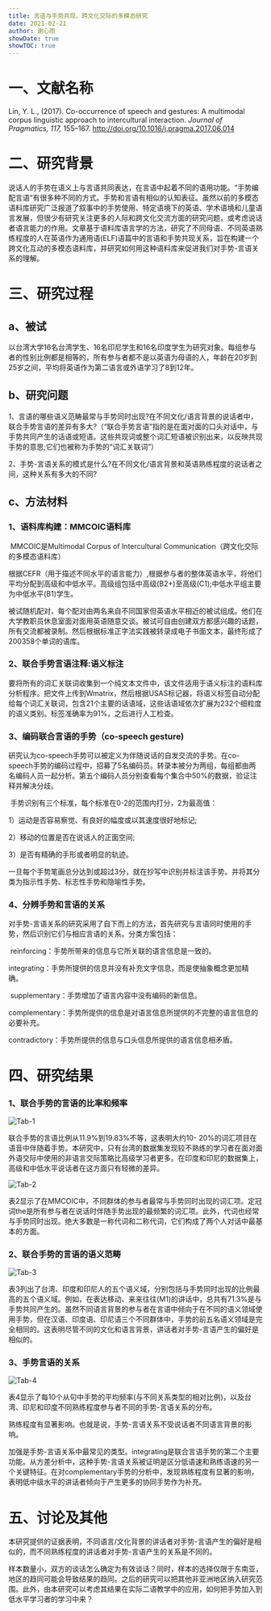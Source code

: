 ```yaml
---
title: 言语与手势共现，跨文化交际的多模态研究
date: 2021-02-21
author: 谢心雨
showDate: true
showTOC: true
---
```


# 一、文献名称

Lin, Y. L., (2017). Co-occurrence of speech and gestures: A multimodal corpus linguistic approach to intercultural interaction. *Journal of Pragmatics, 117,* 155–167.  http://doi.org/10.1016/j.pragma.2017.06.014 

# 二、研究背景

​		说话人的手势在语义上与言语共同表达，在言语中起着不同的语用功能。“手势编配言语”有很多种不同的方式。手势和言语有相似的认知表征。虽然以前的多模态语料库研究广泛报道了叙事中的手势使用、特定语境下的英语、学术语境和儿童语言发展，但很少有研究关注更多的人际和跨文化交流方面的研究问题，或考虑说话者语言能力的作用。文章基于语料库语言学的方法，研究了不同母语、不同英语熟练程度的人在英语作为通用语(ELF)语篇中的言语和手势共现关系，旨在构建一个跨文化互动的多模态语料库，并研究如何用这种语料库来促进我们对手势-言语关系的理解。

# 三、研究过程

## a、被试

以台湾大学16名台湾学生、16名印尼学生和16名印度学生为研究对象。每组参与者的性别比例都是相等的，所有参与者都不是以英语为母语的人，年龄在20岁到25岁之间，平均将英语作为第二语言或外语学习了8到12年。

## b、研究问题

1、言语的哪些语义范畴最常与手势同时出现?在不同文化/语言背景的说话者中，联合手势言语的差异有多大?（“联合手势言语”指的是在面对面的口头对话中，与手势共同产生的话语或短语。这些共现词或整个词汇短语被识别出来，以反映共现手势的意思;它们也被称为手势的“词汇关联词”）

2、手势-言语关系的模式是什么?在不同文化/语言背景和英语熟练程度的说话者之间，这种关系有多大的不同?

## c、方法材料

### 1、语料库构建：MMCOIC语料库

​		MMCOIC是Multimodal Corpus of Intercultural Communication（跨文化交际的多模态语料库）

​		根据CEFR（用于描述不同水平的语言能力）,根据参与者的整体英语水平，将他们平均分配到高级和中低水平。高级组包括中高级(B2+)至高级(C1);中低水平组主要为中低水平(B1)学生。

​		被试随机配对，每个配对由两名来自不同国家但英语水平相近的被试组成。他们在大学教职员休息室面对面用英语随意交谈。被试可自由创建双方都感兴趣的话题，所有交流都被录制。然后根据标准正字法实践被转录成电子书面文本，最终形成了200358个单词的语库。

### 2、联合手势言语注释:语义标注

​		要将所有的词汇关联词收集到一个纯文本文件中，该文件适用于语义标注的语料库分析程序。把文件上传到Wmatrix，然后根据USAS标记器，将语义标签自动分配给每个词汇关联词，包含21个主要的话语域，这些话语域依次扩展为232个细粒度的语义类别。标签准确率为91%，之后进行人工检查。

### 3、编码联合言语的手势（co-speech gesture)

​		研究认为co-speech手势可以被定义为伴随说话的自发交流的手势。在co-speech手势的编码过程中，招募了5名编码员。转录本被分为两组，每组都由两名编码人员一起分析。第五个编码人员分别查看每个集合中50%的数据，验证注释并解决分歧。

​		手势识别有三个标准，每个标准在0-2的范围内打分，2为最高值：

1）运动是否容易察觉、有良好的幅度或以其速度很好地标记;

2）移动的位置是否在说话人的正面空间;

3）是否有精确的手形或者明显的轨迹。

​		一旦每个手势笔画总分达到或超过3分，就在抄写中识别并标注该手势。并将其分类为指示性手势、标志性手势和隐喻性手势。

### 4、分辨手势和言语的关系

​		对手势-言语关系的研究采用了自下而上的方法，首先研究与言语同时使用的手势，然后识别它们与相应言语的关系。分类方案包括：

​		reinforcing：手势所带来的信息与它所关联的语言信息是一致的。

​		integrating：手势所提供的信息并没有补充文字信息，而是使抽象概念更加精确。

​		supplementary：手势增加了语言内容中没有编码的新信息。

​		complementary：手势所提供的信息是对语言信息所提供的不完整的语言信息的必要补充。

​		contradictory：手势所提供的信息与口头信息所提供的语言信息相矛盾。

# 四、研究结果

### 1、联合手势的言语的比率和频率

![Tab-1]()

联合手势的言语比例从11.9%到19.83%不等，这表明大约10- 20%的词汇项目在语音中伴随着手势。本研究中，只有台湾的数据集发现较不熟练的学习者在面对面外语交际中使用的非语言交际策略比高级学习者更多。在印度和印尼的数据集上，高级和中低水平说话者在这方面只有轻微的差异。

![Tab-2]()

表2显示了在MMCOIC中，不同群体的参与者最常与手势同时出现的词汇项。定冠词the是所有参与者在说话时伴随手势出现的最频繁的词汇项。此外，代词也经常与手势同时出现。绝大多数是一称代词和二称代词，它们构成了两个人对话中最基本的方面。

### 2、联合手势的言语的语义范畴

![Tab-3]()

表3列出了台湾、印度和印尼人的五个语义域，分别包括与手势同时出现的比例最高的五个语义域。例如，在表达移动、来来往往(M1)的讲话中，总共有71.3%是与手势共同产生的。虽然不同语言背景的参与者在言语中倾向于在不同的语义领域使用手势，但在汉语、印度语、印尼语三个不同群体中，手势的前五名语义领域是完全相同的。这表明尽管不同的文化和语言背景，讲话者对手势-言语产生的偏好是相似的。

### 3、手势言语的关系

![Tab-4]()

表4显示了每10个从句中手势的平均频率(与不同关系类型的相对比例)，以及台湾、印尼和印度不同熟练程度参与者不同的手势-言语关系的分布。

熟练程度有显著影响。也就是说，手势-言语关系不受说话者不同语言背景的影响。

加强是手势-言语关系中最常见的类型。integrating是联合言语手势的第二个主要功能。从方差分析中，这种手势-言语关系被证明是区分低语速和熟练语速的另一个关键特征。在对complementary手势的分析中，发现熟练程度有显著的影响，表明低中级水平的讲话者倾向于产生更多的协同手势作为补充。

# 五、讨论及其他

本研究提供的证据表明，不同语言/文化背景的讲话者对手势-言语产生的偏好是相似的，而不同熟练程度的讲话者对手势-言语产生的关系是不同的。

样本数量小，双方的谈话怎么确定为有效谈话？同时，样本的选择仅限于东南亚，地区的趋同可能会导致结果的趋同。之后的研究可以把其他非亚洲地区纳入研究范围。此外，由本研究可以考虑其结果在实际二语教学中的应用，如何把手势加入到低水平学习者的学习中来？

